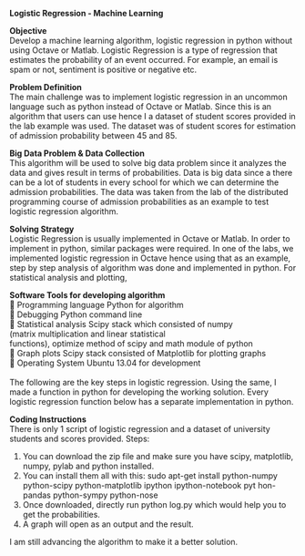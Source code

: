<b>Logistic Regression - Machine Learning</b><br>


<b>Objective</b><br>
Develop a machine learning algorithm, logistic regression in python without using Octave or Matlab.
Logistic Regression is a type of regression that estimates the probability of an event occurred. For
example, an email is spam or not, sentiment is positive or negative etc.

<b>Problem Definition</b><br>
The main challenge was to implement logistic regression in an uncommon language such as python
instead of Octave or Matlab. Since this is an algorithm that users can use hence I a dataset of student
scores provided in the lab example was used. The dataset was of student scores for estimation of
admission probability between 45 and 85.

<b>Big Data Problem & Data Collection</b><br>
This algorithm will be used to solve big data problem since it analyzes the data and gives result in
terms of probabilities. Data is big data since a there can be a lot of students in every school for which
we can determine the admission probabilities. The data was taken from the lab of the distributed
programming course of admission probabilities as an example to test logistic regression algorithm.

<b>Solving Strategy</b><br>
Logistic Regression is usually implemented in Octave or Matlab. In order to implement in python,
similar packages were required. In one of the labs, we implemented logistic regression in Octave
hence using that as an example, step by step analysis of algorithm was done and implemented in
python. For statistical analysis and plotting,

<b>Software Tools for developing algorithm</b><br>
 Programming language Python for algorithm<br>
 Debugging Python command line<br>
 Statistical analysis Scipy stack which consisted of numpy<br>
(matrix multiplication and linear statistical<br>
functions), optimize method of scipy and math module of python<br>
 Graph plots Scipy stack consisted of Matplotlib for plotting graphs<br>
 Operating System Ubuntu 13.04 for development<br>
<br>
The following are the key steps in logistic regression. Using the same, I made a function in python
for developing the working solution. Every logistic regression function below has a separate implementation in python.<br>

<b>Coding Instructions</b><br>
There is only 1 script of logistic regression and a dataset of university students and scores provided.
Steps:<br>
1. You can download the zip file and make sure you have scipy, matplotlib, numpy, pylab and
python installed.
2. You can install them all with this:
sudo apt-get install python-numpy python-scipy python-matplotlib ipython ipython-notebook pyt
hon-pandas python-sympy python-nose
3. Once downloaded, directly run python log.py which would help you to get the probabilities.
4. A graph will open as an output and the result.


I am still advancing the algorithm to make it a better solution.


